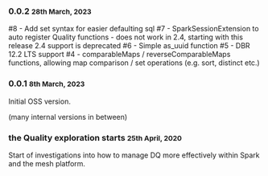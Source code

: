 ### 0.0.2 <small>28th March, 2023</small>

#8 - Add set syntax for easier defaulting sql
#7 - SparkSessionExtension to auto register Quality functions - does not work in 2.4, starting with this release 2.4 support is deprecated
#6 - Simple as_uuid function
#5 - DBR 12.2 LTS support
#4 - comparableMaps / reverseComparableMaps functions, allowing map comparison / set operations (e.g. sort, distinct etc.)

### 0.0.1 <small>8th March, 2023</small>

Initial OSS version.

(many internal versions in between)

### the Quality exploration starts <small>25th April, 2020</small>

Start of investigations into how to manage DQ more effectively within Spark and the mesh platform.
